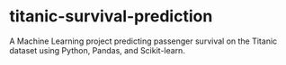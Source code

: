 # titanic-survival-prediction
A Machine Learning project predicting passenger survival on the Titanic dataset using Python, Pandas, and Scikit-learn.
